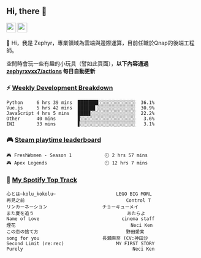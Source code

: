 <!--
**zephyrxvxx7/zephyrxvxx7** is a ✨ _special_ ✨ repository because its `README.md` (this file) appears on your GitHub profile.

Here are some ideas to get you started:

- 🔭 I’m currently working on ...
- 🌱 I’m currently learning ...
- 👯 I’m looking to collaborate on ...
- 🤔 I’m looking for help with ...
- 💬 Ask me about ...
- 📫 How to reach me: ...
- 😄 Pronouns: ...
- ⚡ Fun fact: ...
-->

## Hi, there 👋

<a href="https://www.instagram.com/zephyrxvxx7/"><img src="https://img.shields.io/badge/instagram-3f729b?&style=for-the-badge&logo=instagram&logoColor=white" height=25></a>
<a href="https://zephyrxvxx7.me/"><img src="https://img.shields.io/badge/blog-gray?&style=for-the-badge&logo=hexo&logoColor=white" height=25></a>

👋 Hi，我是 Zephyr，專業領域為雲端與邊際運算，目前任職於Qnap的後端工程師。

空閒時會玩一些有趣的小玩具（譬如此頁面），**以下內容通過 [zephyrxvxx7/actions](https://github.com/zephyrxvxx7/zephyrxvxx7/actions) 每日自動更新**

### ⚡ [Weekly Development Breakdown](https://gist.github.com/zephyrxvxx7/ee1787313f0772b51494d051b5edde7f)

<!-- code_time start -->

```text
Python     6 hrs 39 mins  ███████▌░░░░░░░░░░░░░  36.1%
Vue.js     5 hrs 42 mins  ██████▍░░░░░░░░░░░░░░  30.9%
JavaScript 4 hrs 5 mins   ████▋░░░░░░░░░░░░░░░░  22.2%
Other      40 mins        ▊░░░░░░░░░░░░░░░░░░░░   3.6%
INI        33 mins        ▋░░░░░░░░░░░░░░░░░░░░   3.1%
```

<!-- code_time end -->

### 🎮 [Steam playtime leaderboard](https://gist.github.com/zephyrxvxx7/f77b8978877f959b69d84723c43a4a64)

<!-- steam_time start -->

```text
🎮 FreshWomen - Season 1            🕘 2 hrs 57 mins
🎮 Apex Legends                     🕘 12 hrs 7 mins
```

<!-- steam_time end -->

### 🎵 [My Spotify Top Track](https://gist.github.com/zephyrxvxx7/fe159fde5ec9ebea27e03dd63a71e78f)

<!-- spotify_track start -->

```text
心とは~kolu_kokolu~                      LEGO BIG MORL
再見之前                                     Control T
リンカーネーション                    チョーキューメイ
また夏を追う                                  あたらよ
Name of Love                              cinema staff
煙花                                          Neci Ken
この恋の捨て方                                野田愛実
song for you                       長瀬麻奈 (CV:神田沙
Second Limit (re:rec)                   MY FIRST STORY
Purely                                        Neci Ken
```

<!-- spotify_track end -->
